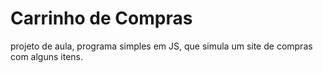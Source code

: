 # Carrinho de Compras
 projeto de aula, programa simples em JS, que simula um site de compras com alguns itens.
